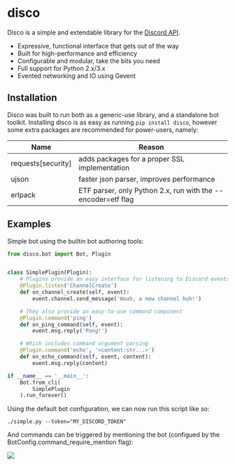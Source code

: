 # disco
Disco is a simple and extendable library for the [Discord API](https://discordapp.com/developers/docs/intro).

- Expressive, functional interface that gets out of the way
- Built for high-performance and efficiency
- Configurable and modular, take the bits you need
- Full support for Python 2.x/3.x
- Evented networking and IO using Gevent

## Installation

Disco was built to run both as a generic-use library, and a standalone bot toolkit. Installing disco is as easy as running `pip install disco`, however some extra packages are recommended for power-users, namely:

|Name|Reason|
|----|------|
|requests[security]|adds packages for a proper SSL implementation|
|ujson|faster json parser, improves performance|
|erlpack|ETF parser, only Python 2.x, run with the --encoder=etf flag|

## Examples

Simple bot using the builtin bot authoring tools:

```python
from disco.bot import Bot, Plugin


class SimplePlugin(Plugin):
    # Plugins provide an easy interface for listening to Discord events
    @Plugin.listen('ChannelCreate')
    def on_channel_create(self, event):
        event.channel.send_message('Woah, a new channel huh!')

    # They also provide an easy-to-use command component
    @Plugin.command('ping')
    def on_ping_command(self, event):
        event.msg.reply('Pong!')

    # Which includes command argument parsing
    @Plugin.command('echo', '<content:str...>')
    def on_echo_command(self, event, content):
        event.msg.reply(content)

if __name__ == '__main__':
    Bot.from_cli(
        SimplePlugin
    ).run_forever()
```

Using the default bot configuration, we can now run this script like so:

`./simple.py --token="MY_DISCORD_TOKEN"`

And commands can be triggered by mentioning the bot (configued by the BotConfig.command\_require\_mention flag):

![](http://i.imgur.com/Vw6T8bi.png)
